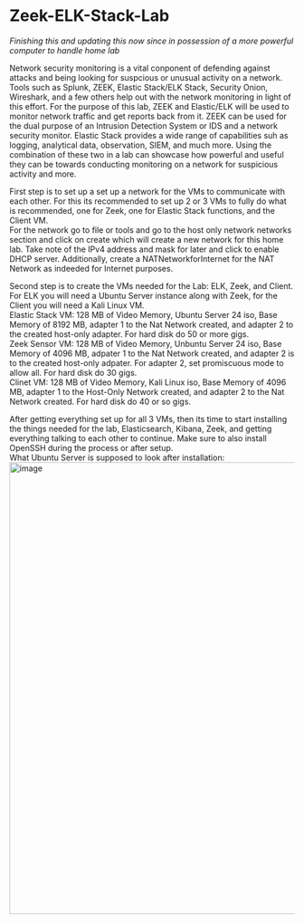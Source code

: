 # Zeek-ELK-Stack-Lab

*Finishing this and updating this now since in possession of a more powerful computer to handle home lab*  

Network security monitoring is a vital conponent of defending against attacks and being looking for suspcious or unusual activity on a network. Tools such as Splunk, ZEEK, Elastic Stack/ELK Stack, Security Onion, Wireshark, and a few others help out with the network monitoring in light of this effort. For the purpose of this lab, ZEEK and Elastic/ELK will be used to monitor network traffic and get reports back from it. ZEEK can be used for the dual purpose of an Intrusion Detection System or IDS and a network security monitor. Elastic Stack provides a wide range of capabilities suh as logging, analytical data, observation, SIEM, and much more. Using the combination of these two in a lab can showcase how powerful and useful they can be towards conducting monitoring on a network for suspicious activity and more.

First step is to set up a set up a network for the VMs to communicate with each other. For this its recommended to set up 2 or 3 VMs to fully do what is recommended, one for Zeek, one for Elastic Stack functions, and the Client VM.  
For the network go to file or tools and go to the host only network networks section and click on create which will create a new network for this home lab. Take note of the IPv4 address and mask for later and click to enable DHCP server. Additionally, create a NATNetworkforInternet for the NAT Network as indeeded for Internet purposes.  

Second step is to create the VMs needed for the Lab: ELK, Zeek, and Client. For ELK you will need a Ubuntu Server instance along with Zeek, for the Client you will need a Kali Linux VM.  
Elastic Stack VM: 128 MB of Video Memory, Ubuntu Server 24 iso, Base Memory of 8192 MB, adapter 1 to the Nat Network created, and adapter 2 to the created host-only adapter. For hard disk do 50 or more gigs.  
Zeek Sensor VM: 128 MB of Video Memory, Unbuntu Server 24 iso, Base Memory of 4096 MB, adpater 1 to the Nat Network created, and adapter 2 is to the created host-only adpater. For adapter 2, set promiscuous mode to allow all. For hard disk do 30 gigs.  
Clinet VM: 128 MB of Video Memory, Kali Linux iso, Base Memory of 4096 MB, adapter 1 to the Host-Only Network created, and adapter 2 to the Nat Network created. For hard disk do 40 or so gigs.  

After getting everything set up for all 3 VMs, then its time to start installing the things needed for the lab, Elasticsearch, Kibana, Zeek, and getting everything talking to each other to continue. Make sure to also install OpenSSH during the process or after setup.  
What Ubuntu Server is supposed to look after installation:  
<img width="1278" height="798" alt="image" src="https://github.com/user-attachments/assets/2d3e68ae-6d56-400b-a3ac-3d6abec5ad3d" />

